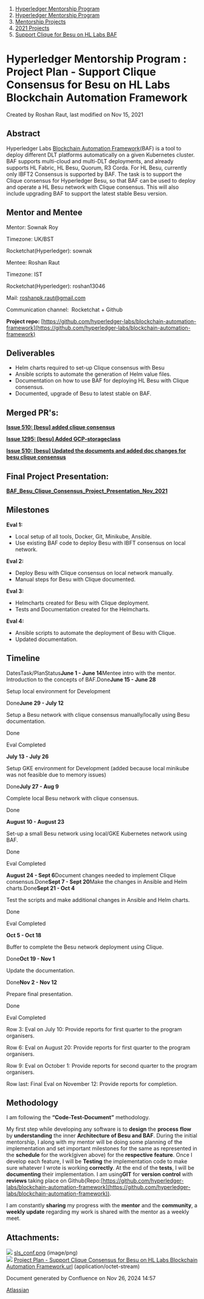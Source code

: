 1. [Hyperledger Mentorship Program](index.html)
2. [Hyperledger Mentorship Program](Hyperledger-Mentorship-Program_21954571.html)
3. [Mentorship Projects](Mentorship-Projects_21954604.html)
4. [2021 Projects](2021-Projects_21964295.html)
5. [Support Clique for Besu on HL Labs BAF](Support-Clique-for-Besu-on-HL-Labs-BAF_21954777.html)

# Hyperledger Mentorship Program : Project Plan - Support Clique Consensus for Besu on HL Labs Blockchain Automation Framework

Created by Roshan Raut, last modified on Nov 15, 2021

## **Abstract**

Hyperledger Labs [Blockchain Automation Framework](https://github.com/hyperledger-labs/blockchain-automation-framework)(BAF) is a tool to deploy different DLT platforms automatically on a given Kubernetes cluster. BAF supports multi-cloud and multi-DLT deployments, and already supports HL Fabric, HL Besu, Quorum, R3 Corda. For HL Besu, currently only IBFT2 Consensus is supported by BAF. The task is to support the Clique consensus for Hyperledger Besu, so that BAF can be used to deploy and operate a HL Besu network with Clique consensus. This will also include upgrading BAF to support the latest stable Besu version.

## **Mentor and Mentee**

Mentor: Sownak Roy 

Timezone: UK/BST

Rocketchat(Hyperledger): sownak

Mentee: Roshan Raut

Timezone: IST

Rocketchat(Hyperledger): roshan13046

Mail: [roshanpk.raut@gmail.com](mailto:roshanpk.raut@gmail.com)

Communication channel:  Rocketchat + Github

**Project repo:** [https://github.com/hyperledger-labs/blockchain-automation-framework](https://github.com/hyperledger-labs/blockchain-automation-framework)

## **Deliverables**

- Helm charts required to set-up Clique consensus with Besu
- Ansible scripts to automate the generation of Helm value files.
- Documentation on how to use BAF for deploying HL Besu with Clique consensus.
- Documented, upgrade of Besu to latest stable on BAF.

## **Merged PR's:**

[**Issue 510: \[besu\] added clique consensus**](https://github.com/hyperledger-labs/blockchain-automation-framework/pull/1695)

[**Issue 1295: \[besu\] Added GCP-storageclass**](https://github.com/hyperledger-labs/blockchain-automation-framework/pull/1643)

[**Issue 510: \[besu\] Updated the documents and added doc changes for besu clique consensus**](https://github.com/hyperledger-labs/blockchain-automation-framework/pull/1704)

## **Final Project Presentation:**

[**BAF\_Besu\_Clique\_Consensus\_Project\_Presentation\_Nov\_2021**](https://docs.google.com/presentation/d/1fBORaPEFyKgJK8EpcSBOPQRBeWxa5wcB/edit#slide=id.p1)

## **Milestones**

**Eval 1:**

- Local setup of all tools, Docker, Git, Minikube, Ansible.
- Use existing BAF code to deploy Besu with IBFT consensus on local network.

**Eval 2:**

- Deploy Besu with Clique consensus on local network manually.
- Manual steps for Besu with Clique documented.

**Eval 3:**

- Helmcharts created for Besu with Clique deployment.
- Tests and Documentation created for the Helmcharts.

**Eval 4:**

- Ansible scripts to automate the deployment of Besu with Clique.
- Updated documentation.

## **Timeline**

DatesTask/PlanStatus**June 1 - June 14**Mentee intro with the mentor. Introduction to the concepts of BAF.Done**June 15 - June 28**

Setup local environment for Development

Done**June 29 - July 12**

Setup a Besu network with clique consensus manually/locally using Besu documentation.

Done

Eval Completed

**July 13 - July 26**

Setup GKE environment for Development (added because local minikube was not feasible due to memory issues)

Done**July 27 - Aug 9**

Complete local Besu network with clique consensus.

Done

**August 10 - August 23**

Set-up a small Besu network using local/GKE Kubernetes network using BAF.

Done 

Eval Completed

**August 24 - Sept 6**Document changes needed to implement Clique consensus.Done**Sept 7 - Sept 20**Make the changes in Ansible and Helm charts.Done**Sept 21 - Oct 4**

Test the scripts and make additional changes in Ansible and Helm charts.

Done

Eval Completed

**Oct 5 - Oct 18**

Buffer to complete the Besu network deployment using Clique.

Done**Oct 19 - Nov 1**

Update the documentation.

Done**Nov 2 - Nov 12**

Prepare final presentation.

Done

Eval Completed

Row 3: Eval on July 10: Provide reports for first quarter to the program organisers.

Row 6: Eval on August 20: Provide reports for first quarter to the program organisers.

Row 9: Eval on October 1: Provide reports for second quarter to the program organisers.

Row last: Final Eval on November 12: Provide reports for completion.

## **Methodology**

I am following the **“Code-Test-Document​”** methodology.

My first step while developing any software is to **design** the **process** **flow** by **understanding** the inner **Architecture of Besu and BAF**. During the initial mentorship, I along with my mentor will be doing some planning of the implementation and set important milestones for the same as represented in the **schedule** for the work(given above) for the **respective** **feature**. Once I develop each feature, I will be **Testing** the implementation code to make sure whatever I wrote is working **correctly**. At the end of the **tests**, I will be **documenting** their implementation. I am using​ **GIT​** for **version** **control** with **reviews** taking place on Github(Repo:[https://github.com/hyperledger-labs/blockchain-automation-framework](https://github.com/hyperledger-labs/blockchain-automation-framework)).

I am constantly **sharing** my progress with the **mentor** and the **community**, a **​weekly​** **update** regarding my work is shared with the mentor as a weekly meet.

## Attachments:

![](images/icons/bullet_blue.gif) [sls\_conf.png](attachments/21954772/21964839.png) (image/png)  
![](images/icons/bullet_blue.gif) [Project Plan - Support Clique Consensus for Besu on HL Labs Blockchain Automation Framework.url](attachments/21954772/21966075.url) (application/octet-stream)

Document generated by Confluence on Nov 26, 2024 14:57

[Atlassian](http://www.atlassian.com/)
